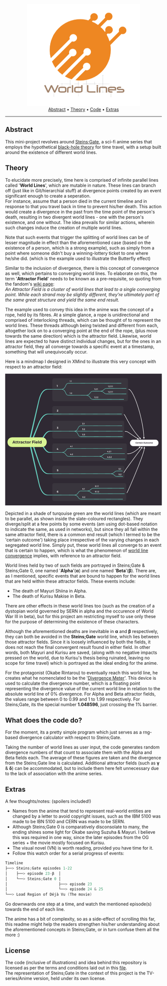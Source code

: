 <p align = "center">
<img src = "illustrations/WorldLinesLogo.png"> <br>
<a href="#abstract">Abstract</a> • <a href="#theory">Theory</a> • <a href="#what-does-the-code-do">Code</a> • <a href="#extras">Extras</a> 
</p>

---
## Abstract
This mini-project revolves around [Steins;Gate](https://en.wikipedia.org/wiki/Steins;Gate_(TV_series)), a sci-fi anime series that employs the hypothetical [black-hole theory](https://steins-gate.fandom.com/wiki/Time-travel_theories#Black_hole_theory) for time travel, with a setup built around the existence of different world lines.

## Theory
To elucidate more precisely, time here is comprised of infinite parallel lines called '**World Lines**', which are mutable in nature. These lines can branch off (just like in Git/hierarchial stuff) at divergence points created by an event significant enough to create a seperation. <br>
For instance, assume that a person died in the current timeline and in response to that you travel back in time to prevent his/her death. This action would create a divergence in the past from the time point of the person's death, resulting in two divergent world lines - one with the person's existence, and one without. The idea prevails for similar actions, wherein such changes induce the creation of multiple world lines. 

Note that such events that trigger the splitting of world lines can be of lesser magnitude in effect than the aforementioned case (based on the existence of a person, which is a strong example), such as simply from a point where someone didn't buy a winning-lottery ticket to one where he/she did. (which is the example used to illustrate the Butterfly effect)

Similar to the inclusion of divergence, there is this concept of convergence as well, which pertains to converging world lines. To elaborate on this, the term '**Attractor Field**' needs to be known as a pre-requisite, so quoting from the fandom's [wiki page](https://steins-gate.fandom.com/wiki/Attractor_Field): <br>
*An Attractor Field is a cluster of world lines that lead to a single converging point. While each strand may be slightly different, they're ultimately part of the same great structure and yield the same end result.*

The example used to convey this idea in the anime was the concept of a rope, held by its fibres. At a simple glance, a rope is unidirectional and comprised of interlocking threads, which can be thought of to represent the world lines. These threads although being twisted and different from each, altogether lock on to a converging point at the end of the rope, (plus move towards the same direction) which is the attractor field. Likewise, world lines are expected to have distinct individual changes, but for the ones in an attractor field, they all converge towards a specific event at a timestamp, something that will unequivocally occur.

Here is a mindmap I designed in XMind to illustrate this very concept with respect to an attractor field:

<p align = "center">
<img src = "illustrations/AttractorFieldMindmap.png">  
</p>

Depicted in a shade of turqouise green are the world lines (which are meant to be parallel, as shown inside the slate-coloured rectangles). They diverge/split at a few points by some events (am using dot-based notation to indicate the same, as used in networks), but since they all fall within the same attractor field, there is a common end result (which I termed to be the 'certain outcome') taking place irrespective of the varying changes in each segregated world line. Simply put, these world lines all converge to an event that is certain to happen, which is what the phenomenon of [world line convergence](https://steins-gate.fandom.com/wiki/World_Line_Convergence) implies, with reference to an attractor field.

World lines held by two of such fields are portrayed in Steins;Gate & Steins;Gate 0, one named '**Alpha**'(**α**) and one named '**Beta**'(**β**). There are, as I mentioned, specific events that are bound to happen for the world lines that are held within these attractor fields. These events include: 

- The death of Mayuri Shiina in Alpha.
- The death of Kurisu Makise in Beta.

There are other effects in these world lines too (such as the creation of a dystopian world governed by SERN in alpha and the occurence of World War III in beta), but for this project am restricting myself to use only these for the purpose of determining the existence of these characters.

Although the aforementioned deaths are inevitable in **α** and **β** respectively, they can both be avoided in the **Steins;Gate** world line, which lies between those attractor fields. Since it is loosely influenced by both the fields, it does not reach the final convergent result found in either field. In other words, both Mayuri and Kurisu are saved, (along with no negative impacts pressed on the world, due to Kurisu's thesis being ruinated, leaving no scope for time travel) which is portrayed as the ideal ending for the anime. 

For the protagonist (Okabe Rintarou) to eventually reach this world line, he creates what he nomenclated to be the '[Divergence Meter](https://steins-gate.fandom.com/wiki/Divergence_Meter)'. This device is used to calculate the divergence number, which is a floating point representing the divergence value of the current world line in relation to the absolute world line of 0% divergence. For Alpha and Beta attractor fields, the values range between 0 to 0.99 and 1 to 1.99 respectively. For Steins;Gate, its the special number **1.048596**, just crossing the 1% barrier.

## What does the code do?
For the moment, its a pretty simple program which just serves as a rng-based divergence calculator with respect to Steins;Gate.

Taking the number of world lines as user input, the code generates random divergence numbers of that count to associate them with the Alpha and Beta fields each. The average of these figures are taken and the divergence from the Steins;Gate line is calculated. Additional attractor fields (such as **γ** & **δ**) can be accommodated, but to include them here felt unnecessary due to the lack of association with the anime series.

## Extras
A few thoughts/notes: (spoilers included!)
- Names from the anime that tend to represent real-world entities are changed by a letter to avoid copyright issues, such as the IBM 5100 was made to be IBN 5100 and CERN was made to be SERN.
- Although Steins;Gate 0 is comparatively disconsolate to many, the ending shines some light for Okabe saving Suzuha & Mayuri. I believe this was required in one way, since the later episodes from the OG series + the movie mostly focused on Kurisu. 
- The visual novel (VN) is worth reading, provided you have time for it. 
- Follow this watch order for a serial progress of events:
```go
Timeline 
├──> Steins;Gate episodes 1-22
│    ├──> episode 23-β  │
│    └──> Steins;Gate 0 │
│                       ├──> episode 23
│                       └──> episode 24 & 25 
└──> Load Region of Déjà Vu (The movie)
```
Go downwards one step at a time, and watch the mentioned episode(s) towards the end of each line.

The anime has a bit of complexity, so as a side-effect of scrolling this far, this readme might help the readers strengthen his/her understanding about the aforementioned concepts in Steins;Gate, or in turn confuse them all the more :)

## License

The code (inclusive of illustrations) and idea behind this repository is licensed as per the terms and conditions laid out in this [file](https://github.com/Anirban166/World-Lines/blob/master/LICENSE.md). <br>
The representation of Steins;Gate in the context of this project is the TV-series/Anime version, held under its own license.